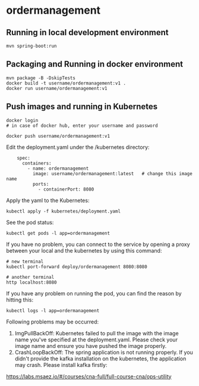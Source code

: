 # ordermanagement

## Running in local development environment

```
mvn spring-boot:run
```

## Packaging and Running in docker environment

```
mvn package -B -DskipTests
docker build -t username/ordermanagement:v1 .
docker run username/ordermanagement:v1
```

## Push images and running in Kubernetes

```
docker login 
# in case of docker hub, enter your username and password

docker push username/ordermanagement:v1
```

Edit the deployment.yaml under the /kubernetes directory:
```
    spec:
      containers:
        - name: ordermanagement
          image: username/ordermanagement:latest   # change this image name
          ports:
            - containerPort: 8080

```

Apply the yaml to the Kubernetes:
```
kubectl apply -f kubernetes/deployment.yaml
```

See the pod status:
```
kubectl get pods -l app=ordermanagement
```

If you have no problem, you can connect to the service by opening a proxy between your local and the kubernetes by using this command:
```
# new terminal
kubectl port-forward deploy/ordermanagement 8080:8080

# another terminal
http localhost:8080
```

If you have any problem on running the pod, you can find the reason by hitting this:
```
kubectl logs -l app=ordermanagement
```

Following problems may be occurred:

1. ImgPullBackOff:  Kubernetes failed to pull the image with the image name you've specified at the deployment.yaml. Please check your image name and ensure you have pushed the image properly.
1. CrashLoopBackOff: The spring application is not running properly. If you didn't provide the kafka installation on the kubernetes, the application may crash. Please install kafka firstly:

https://labs.msaez.io/#/courses/cna-full/full-course-cna/ops-utility

